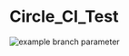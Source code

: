 # Circle_CI_Test
![example branch parameter](https://github.com/b10prajapati/Circle_CI_Test/actions/workflows/github-actions-demo.yml/badge.svg)
